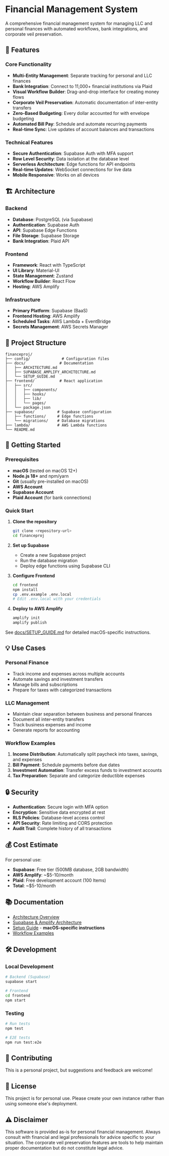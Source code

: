 # Financial Management System

A comprehensive financial management system for managing LLC and personal finances with automated workflows, bank integrations, and corporate veil preservation.

## 🚀 Features

### Core Functionality
- **Multi-Entity Management**: Separate tracking for personal and LLC finances
- **Bank Integration**: Connect to 11,000+ financial institutions via Plaid
- **Visual Workflow Builder**: Drag-and-drop interface for creating money flows
- **Corporate Veil Preservation**: Automatic documentation of inter-entity transfers
- **Zero-Based Budgeting**: Every dollar accounted for with envelope budgeting
- **Automated Bill Pay**: Schedule and automate recurring payments
- **Real-time Sync**: Live updates of account balances and transactions

### Technical Features
- **Secure Authentication**: Supabase Auth with MFA support
- **Row Level Security**: Data isolation at the database level
- **Serverless Architecture**: Edge functions for API endpoints
- **Real-time Updates**: WebSocket connections for live data
- **Mobile Responsive**: Works on all devices

## 🏗️ Architecture

### Backend
- **Database**: PostgreSQL (via Supabase)
- **Authentication**: Supabase Auth
- **API**: Supabase Edge Functions
- **File Storage**: Supabase Storage
- **Bank Integration**: Plaid API

### Frontend
- **Framework**: React with TypeScript
- **UI Library**: Material-UI
- **State Management**: Zustand
- **Workflow Builder**: React Flow
- **Hosting**: AWS Amplify

### Infrastructure
- **Primary Platform**: Supabase (BaaS)
- **Frontend Hosting**: AWS Amplify
- **Scheduled Tasks**: AWS Lambda + EventBridge
- **Secrets Management**: AWS Secrets Manager

## 📁 Project Structure

```
financeproj/
├── config/              # Configuration files
├── docs/               # Documentation
│   ├── ARCHITECTURE.md
│   ├── SUPABASE_AMPLIFY_ARCHITECTURE.md
│   └── SETUP_GUIDE.md
├── frontend/           # React application
│   ├── src/
│   │   ├── components/
│   │   ├── hooks/
│   │   ├── lib/
│   │   └── pages/
│   └── package.json
├── supabase/          # Supabase configuration
│   ├── functions/     # Edge functions
│   └── migrations/    # Database migrations
├── lambda/            # AWS Lambda functions
└── README.md
```

## 🚦 Getting Started

### Prerequisites
- **macOS** (tested on macOS 12+)
- **Node.js 18+** and npm/yarn
- **Git** (usually pre-installed on macOS)
- **AWS Account**
- **Supabase Account**
- **Plaid Account** (for bank connections)

### Quick Start

1. **Clone the repository**
   ```bash
   git clone <repository-url>
   cd financeproj
   ```

2. **Set up Supabase**
   - Create a new Supabase project
   - Run the database migration
   - Deploy edge functions using Supabase CLI

3. **Configure Frontend**
   ```bash
   cd frontend
   npm install
   cp .env.example .env.local
   # Edit .env.local with your credentials
   ```

4. **Deploy to AWS Amplify**
   ```bash
   amplify init
   amplify publish
   ```

See [docs/SETUP_GUIDE.md](docs/SETUP_GUIDE.md) for detailed macOS-specific instructions.

## 💡 Use Cases

### Personal Finance
- Track income and expenses across multiple accounts
- Automate savings and investment transfers
- Manage bills and subscriptions
- Prepare for taxes with categorized transactions

### LLC Management
- Maintain clear separation between business and personal finances
- Document all inter-entity transfers
- Track business expenses and income
- Generate reports for accounting

### Workflow Examples
1. **Income Distribution**: Automatically split paycheck into taxes, savings, and expenses
2. **Bill Payment**: Schedule payments before due dates
3. **Investment Automation**: Transfer excess funds to investment accounts
4. **Tax Preparation**: Separate and categorize deductible expenses

## 🔒 Security

- **Authentication**: Secure login with MFA option
- **Encryption**: Sensitive data encrypted at rest
- **RLS Policies**: Database-level access control
- **API Security**: Rate limiting and CORS protection
- **Audit Trail**: Complete history of all transactions

## 💰 Cost Estimate

For personal use:
- **Supabase**: Free tier (500MB database, 2GB bandwidth)
- **AWS Amplify**: ~$5-10/month
- **Plaid**: Free development account (100 Items)
- **Total**: ~$5-10/month

## 📚 Documentation

- [Architecture Overview](docs/ARCHITECTURE.md)
- [Supabase & Amplify Architecture](docs/SUPABASE_AMPLIFY_ARCHITECTURE.md)
- [Setup Guide](docs/SETUP_GUIDE.md) - **macOS-specific instructions**
- [Workflow Examples](docs/WORKFLOW_EXAMPLES.md)

## 🛠️ Development

### Local Development
```bash
# Backend (Supabase)
supabase start

# Frontend
cd frontend
npm start
```

### Testing
```bash
# Run tests
npm test

# E2E tests
npm run test:e2e
```

## 🤝 Contributing

This is a personal project, but suggestions and feedback are welcome!

## 📄 License

This project is for personal use. Please create your own instance rather than using someone else's deployment.

## ⚠️ Disclaimer

This software is provided as-is for personal financial management. Always consult with financial and legal professionals for advice specific to your situation. The corporate veil preservation features are tools to help maintain proper documentation but do not constitute legal advice. 